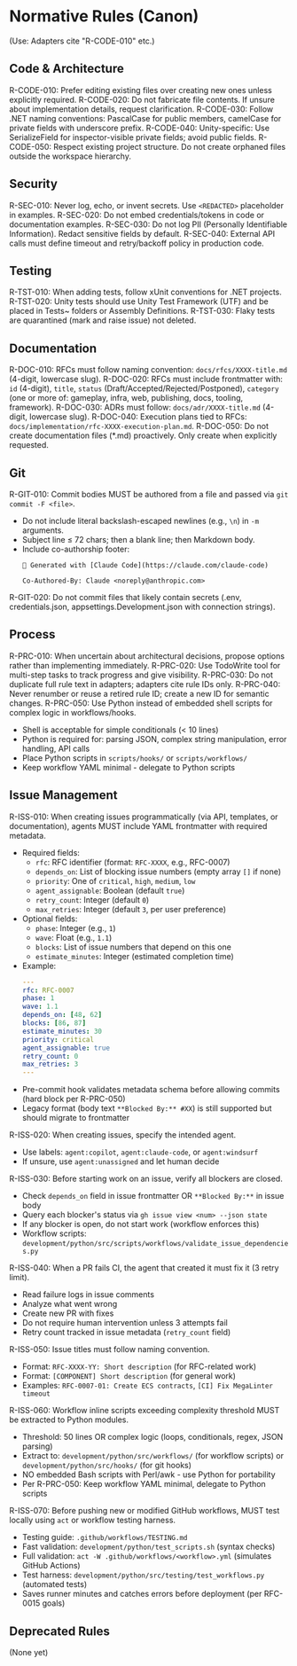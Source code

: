 # Normative Rules (Canon)

(Use: Adapters cite "R-CODE-010" etc.)

## Code & Architecture
R-CODE-010: Prefer editing existing files over creating new ones unless explicitly required.
R-CODE-020: Do not fabricate file contents. If unsure about implementation details, request clarification.
R-CODE-030: Follow .NET naming conventions: PascalCase for public members, camelCase for private fields with underscore prefix.
R-CODE-040: Unity-specific: Use SerializeField for inspector-visible private fields; avoid public fields.
R-CODE-050: Respect existing project structure. Do not create orphaned files outside the workspace hierarchy.

## Security
R-SEC-010: Never log, echo, or invent secrets. Use `<REDACTED>` placeholder in examples.
R-SEC-020: Do not embed credentials/tokens in code or documentation examples.
R-SEC-030: Do not log PII (Personally Identifiable Information). Redact sensitive fields by default.
R-SEC-040: External API calls must define timeout and retry/backoff policy in production code.

## Testing
R-TST-010: When adding tests, follow xUnit conventions for .NET projects.
R-TST-020: Unity tests should use Unity Test Framework (UTF) and be placed in Tests~ folders or Assembly Definitions.
R-TST-030: Flaky tests are quarantined (mark and raise issue) not deleted.

## Documentation
R-DOC-010: RFCs must follow naming convention: `docs/rfcs/XXXX-title.md` (4-digit, lowercase slug).
R-DOC-020: RFCs must include frontmatter with: `id` (4-digit), `title`, `status` (Draft/Accepted/Rejected/Postponed), `category` (one or more of: gameplay, infra, web, publishing, docs, tooling, framework).
R-DOC-030: ADRs must follow: `docs/adr/XXXX-title.md` (4-digit, lowercase slug).
R-DOC-040: Execution plans tied to RFCs: `docs/implementation/rfc-XXXX-execution-plan.md`.
R-DOC-050: Do not create documentation files (*.md) proactively. Only create when explicitly requested.

## Git
R-GIT-010: Commit bodies MUST be authored from a file and passed via `git commit -F <file>`.
  - Do not include literal backslash-escaped newlines (e.g., `\n`) in `-m` arguments.
  - Subject line ≤ 72 chars; then a blank line; then Markdown body.
  - Include co-authorship footer:
    ```
    🤖 Generated with [Claude Code](https://claude.com/claude-code)

    Co-Authored-By: Claude <noreply@anthropic.com>
    ```
R-GIT-020: Do not commit files that likely contain secrets (.env, credentials.json, appsettings.Development.json with connection strings).

## Process
R-PRC-010: When uncertain about architectural decisions, propose options rather than implementing immediately.
R-PRC-020: Use TodoWrite tool for multi-step tasks to track progress and give visibility.
R-PRC-030: Do not duplicate full rule text in adapters; adapters cite rule IDs only.
R-PRC-040: Never renumber or reuse a retired rule ID; create a new ID for semantic changes.
R-PRC-050: Use Python instead of embedded shell scripts for complex logic in workflows/hooks.
  - Shell is acceptable for simple conditionals (< 10 lines)
  - Python is required for: parsing JSON, complex string manipulation, error handling, API calls
  - Place Python scripts in `scripts/hooks/` or `scripts/workflows/`
  - Keep workflow YAML minimal - delegate to Python scripts

## Issue Management
R-ISS-010: When creating issues programmatically (via API, templates, or documentation), agents MUST include YAML frontmatter with required metadata.
  - Required fields:
    * `rfc`: RFC identifier (format: `RFC-XXXX`, e.g., RFC-0007)
    * `depends_on`: List of blocking issue numbers (empty array `[]` if none)
    * `priority`: One of `critical`, `high`, `medium`, `low`
    * `agent_assignable`: Boolean (default `true`)
    * `retry_count`: Integer (default `0`)
    * `max_retries`: Integer (default `3`, per user preference)
  - Optional fields:
    * `phase`: Integer (e.g., `1`)
    * `wave`: Float (e.g., `1.1`)
    * `blocks`: List of issue numbers that depend on this one
    * `estimate_minutes`: Integer (estimated completion time)
  - Example:
    ```yaml
    ---
    rfc: RFC-0007
    phase: 1
    wave: 1.1
    depends_on: [48, 62]
    blocks: [86, 87]
    estimate_minutes: 30
    priority: critical
    agent_assignable: true
    retry_count: 0
    max_retries: 3
    ---
    ```
  - Pre-commit hook validates metadata schema before allowing commits (hard block per R-PRC-050)
  - Legacy format (body text `**Blocked By:** #XX`) is still supported but should migrate to frontmatter

R-ISS-020: When creating issues, specify the intended agent.
  - Use labels: `agent:copilot`, `agent:claude-code`, or `agent:windsurf`
  - If unsure, use `agent:unassigned` and let human decide

R-ISS-030: Before starting work on an issue, verify all blockers are closed.
  - Check `depends_on` field in issue frontmatter OR `**Blocked By:**` in issue body
  - Query each blocker's status via `gh issue view <num> --json state`
  - If any blocker is open, do not start work (workflow enforces this)
  - Workflow scripts: `development/python/src/scripts/workflows/validate_issue_dependencies.py`

R-ISS-040: When a PR fails CI, the agent that created it must fix it (3 retry limit).
  - Read failure logs in issue comments
  - Analyze what went wrong
  - Create new PR with fixes
  - Do not require human intervention unless 3 attempts fail
  - Retry count tracked in issue metadata (`retry_count` field)

R-ISS-050: Issue titles must follow naming convention.
  - Format: `RFC-XXXX-YY: Short description` (for RFC-related work)
  - Format: `[COMPONENT] Short description` (for general work)
  - Examples: `RFC-0007-01: Create ECS contracts`, `[CI] Fix MegaLinter timeout`

R-ISS-060: Workflow inline scripts exceeding complexity threshold MUST be extracted to Python modules.
  - Threshold: 50 lines OR complex logic (loops, conditionals, regex, JSON parsing)
  - Extract to: `development/python/src/workflows/` (for workflow scripts) or `development/python/src/hooks/` (for git hooks)
  - NO embedded Bash scripts with Perl/awk - use Python for portability
  - Per R-PRC-050: Keep workflow YAML minimal, delegate to Python scripts

R-ISS-070: Before pushing new or modified GitHub workflows, MUST test locally using `act` or workflow testing harness.
  - Testing guide: `.github/workflows/TESTING.md`
  - Fast validation: `development/python/test_scripts.sh` (syntax checks)
  - Full validation: `act -W .github/workflows/<workflow>.yml` (simulates GitHub Actions)
  - Test harness: `development/python/src/testing/test_workflows.py` (automated tests)
  - Saves runner minutes and catches errors before deployment (per RFC-0015 goals)

## Deprecated Rules
(None yet)
